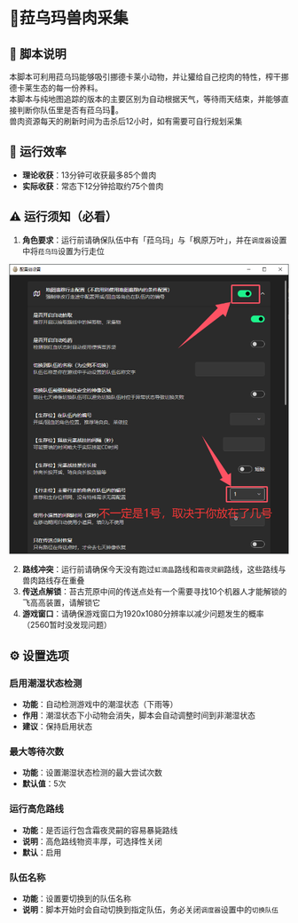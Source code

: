 # 🦌菈乌玛兽肉采集

## 📖 脚本说明

本脚本可利用菈乌玛能够吸引挪德卡莱小动物，并让獾给自己挖肉的特性，榨干挪德卡莱生态的每一份养料。  
本脚本与纯地图追踪的版本的主要区别为自动根据天气，等待雨天结束，并能够直接判断你队伍里是否有菈乌玛🦌。  
兽肉资源每天的刷新时间为击杀后12小时，如有需要可自行规划采集

## 🚀 运行效率

- **理论收获**：13分钟可收获最多85个兽肉
- **实际收获**：常态下12分钟拾取约75个兽肉

## ⚠️ 运行须知（必看）

1. **角色要求**：运行前请确保队伍中有「菈乌玛」与「枫原万叶」，并在`调度器`设置中将`菈乌玛`设置为行走位   

![设置](assets/settings.png)

2. **路线冲突**：运行前请确保今天没有跑过`虹滴晶`路线和`霜夜灵嗣`路线，这些路线与兽肉路线存在重叠
3. **传送点解锁**：苔古荒原中间的传送点处有一个需要寻找10个机器人才能解锁的飞高高装置，请解锁它
4. **游戏窗口**：请确保游戏窗口为1920x1080分辨率以减少问题发生的概率（2560暂时没发现问题）

## ⚙️ 设置选项

### 启用潮湿状态检测
- **功能**：自动检测游戏中的潮湿状态（下雨等）
- **作用**：潮湿状态下小动物会消失，脚本会自动调整时间到非潮湿状态
- **建议**：保持启用状态

### 最大等待次数
- **功能**：设置潮湿状态检测的最大尝试次数
- **默认值**：5次

### 运行高危路线
- **功能**：是否运行包含霜夜灵嗣的容易暴毙路线
- **说明**：高危路线物资丰厚，可选择性关闭
- **默认**：启用

### 队伍名称
- **功能**：设置要切换到的队伍名称
- **说明**：脚本开始时会自动切换到指定队伍，务必关闭`调度器`设置中的`切换队伍`

